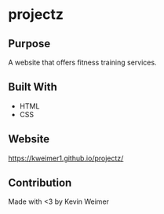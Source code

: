 # projectz

## Purpose
A website that offers fitness training services.

## Built With
* HTML
* CSS

## Website
https://kweimer1.github.io/projectz/

## Contribution
Made with <3 by Kevin Weimer
